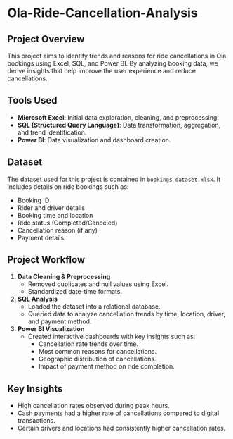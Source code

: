 # Ola-Ride-Cancellation-Analysis


## Project Overview
This project aims to identify trends and reasons for ride cancellations in Ola bookings using Excel, SQL, and Power BI. By analyzing booking data, we derive insights that help improve the user experience and reduce cancellations.

## Tools Used
- **Microsoft Excel**: Initial data exploration, cleaning, and preprocessing.
- **SQL (Structured Query Language)**: Data transformation, aggregation, and trend identification.
- **Power BI**: Data visualization and dashboard creation.

## Dataset
The dataset used for this project is contained in `bookings_dataset.xlsx`. It includes details on ride bookings such as:
- Booking ID
- Rider and driver details
- Booking time and location
- Ride status (Completed/Canceled)
- Cancellation reason (if any)
- Payment details

## Project Workflow
1. **Data Cleaning & Preprocessing**
   - Removed duplicates and null values using Excel.
   - Standardized date-time formats.
2. **SQL Analysis**
   - Loaded the dataset into a relational database.
   - Queried data to analyze cancellation trends by time, location, driver, and payment method.
3. **Power BI Visualization**
   - Created interactive dashboards with key insights such as:
     - Cancellation rate trends over time.
     - Most common reasons for cancellations.
     - Geographic distribution of cancellations.
     - Impact of payment method on ride completion.

## Key Insights
- High cancellation rates observed during peak hours.
- Cash payments had a higher rate of cancellations compared to digital transactions.
- Certain drivers and locations had consistently higher cancellation rates.



